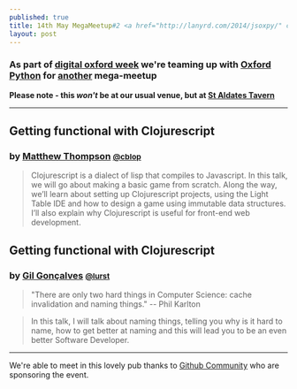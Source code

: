 ```yaml
---
published: true
title: 14th May MegaMeetup#2 <a href="http://lanyrd.com/2014/jsoxpy/" class="btn btn-large btn-primary pull-right">Attend On Lanyrd</a>
layout: post
---
```


### As part of [digital oxford week](http://www.digitaloxford.com/weekmay2014/) we're teaming up with [Oxford Python](https://twitter.com/oxfordpython) for [another](/2013/october/) mega-meetup

**Please note - this *won't* be at our usual venue, but at [St Aldates Tavern](http://staldatestavernoxford.co.uk/)**

---

## Getting functional with Clojurescript
### by [Matthew Thompson](http://mthompson.org) <small><a href="https://twitter.com/intent/user?screen_name=cblop">@cblop</a></small>

> Clojurescript is a dialect of lisp that compiles to Javascript. In this talk, we will go about making a basic game from scratch. Along the way, we’ll learn about setting up Clojurescript projects, using the Light Table IDE and how to design a game using immutable data structures. I’ll also explain why Clojurescript is useful for front-end web development.


## Getting functional with Clojurescript
### by [Gil Gonçalves](http://lumbercoder.com/) <small><a href="https://twitter.com/intent/user?screen_name=lurst">@lurst</a></small>

> "There are only two hard things in Computer Science: cache invalidation and naming things." -- Phil Karlton

> In this talk, I will talk about naming things, telling you why is it hard to name, how to get better at naming and this will lead you to be an even better Software Developer.


---

We're able to meet in this lovely pub thanks to [Github Community](https://community.github.com/) who are sponsoring the event.